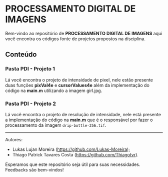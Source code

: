 # PROCESSAMENTO DIGITAL DE IMAGENS

Bem-vindo ao repositório de **PROCESSAMENTO DIGITAL DE IMAGENS** aqui você encontra os códigos fonte de projetos propostos na disciplina.

## Conteúdo

### Pasta PDI - Projeto 1

Lá você encontra o projeto de intensidade de pixel, nele estão presente duas funções **pixVal4e** e **cursorValues4e** além da implementação do código na **main.m** utilizando a imagem girl.jpg.

### Pasta PDI - Projeto 2

Lá você encontra o projeto de resolução de intensidade, nele está presente a implementação do código na **main.m** que é o responsável por fazer o processamento da imagem `drip-bottle-256.tif`.

---

Autores: 
- Lukas Lujan Moreira (https://github.com/Lukas-Moreira);
- Thiago Patrick Tavares Costa (https://github.com/Thiagotvr).

Esperamos que este repositório seja útil para suas necessidades. Feedbacks são bem-vindos!
